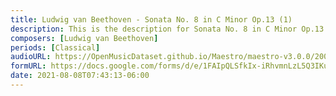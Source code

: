 ```yaml
---
title: Ludwig van Beethoven - Sonata No. 8 in C Minor Op.13 (1)
description: This is the description for Sonata No. 8 in C Minor Op.13 by Ludwig van Beethoven
composers: [Ludwig van Beethoven]
periods: [Classical]
audioURL: https://OpenMusicDataset.github.io/Maestro/maestro-v3.0.0/2009/MIDI-Unprocessed_09_R1_2009_01-04_ORIG_MID--AUDIO_09_R1_2009_09_R1_2009_03_WAV.midi
formURL: https://docs.google.com/forms/d/e/1FAIpQLSfkIx-iRhvmnLzL5Q3IKumA4dmV93cJY-RVDgvNnR6iYp6Gew/viewform
date: 2021-08-08T07:43:13-06:00
---
```


